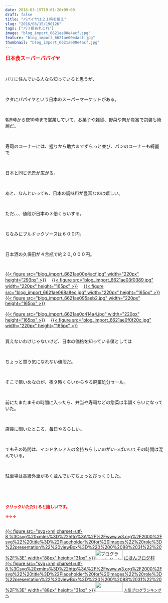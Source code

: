 ```yaml
---
date: 2016-03-15T19:01:26+09:00
draft: false
title: "パパイヤは２１時を狙え"
slug: "2016/03/15/190126"
tags: ["バリ島あれこれ"]
image: "blog_import_6621ae00e4acf.jpg"
feature: "blog_import_6621ae00e4acf.jpg"
thumbnail: "blog_import_6621ae00e4acf.jpg"
---
```

<p><font color="#ff0000" size="3"><strong>日本食スーパーパパイヤ</strong></font></p><br/><p>バリに住んでいる人なら知っていると思うが、</p><br/><p>クタにパパイヤという日本のスーパーマーケットがある。</p><br/><p>朝9時から夜10時まで営業していて、お菓子や雑貨、野菜や肉が豊富で包装も綺麗だ。</p><br/><p>寿司のコーナーには、握りから助六までずらっと並び、パンのコーナーも綺麗で</p><br/><p>日本と同じ光景が広がる。</p><br/><p>あと、なんといっても、日本の調味料が豊富なのは嬉しい。</p><br/><p>ただ、、、値段が日本の３倍くらいする。</p><br/><p>ちなみにブルドックソースは６００円。</p><br/><p>日本酒の久保田が４合瓶で約２０,０００円。</p><br/><p><a href="blog_import_6621ae0279637.jpg">{{< figure src="blog_import_6621ae00e4acf.jpg" width="220px" height="293px" >}}</a> 　<a href="blog_import_6621ae053859e.jpg">{{< figure src="blog_import_6621ae03f0389.jpg" width="220px" height="165px" >}}</a> 　<a href="blog_import_6621ae07ca7df.jpg">{{< figure src="blog_import_6621ae068a8ec.jpg" width="220px" height="165px" >}}</a> 　<a href="blog_import_6621ae0a9fdd2.jpg">{{< figure src="blog_import_6621ae095aeb2.jpg" width="220px" height="165px" >}}</a> <br/><br/><a href="blog_import_6621ae0d7ed1f.jpg">{{< figure src="blog_import_6621ae0c414a4.jpg" width="220px" height="165px" >}}</a> 　<a href="blog_import_6621ae1052a34.jpg">{{< figure src="blog_import_6621ae0f0f20c.jpg" width="220px" height="165px" >}}</a> <br/><br/></p><p>買えないわけじゃないけど、日本の価格を知っている僕としては</p><br/><p>ちょっと買う気になれない値段だ。</p><br/><p>そこで狙いめなのが、夜９時くらいからやる廃棄処分セール。</p><br/><p>前にたまたまその時間に入ったら、弁当や寿司などの惣菜は半額くらいになっていた。</p><br/><p>店員に聞いたところ、毎日やるらしい。</p><br/><p>でもその時間は、インドネシア人の金持ちらしいのがいっぱいいてその時間は混んでいる。</p><br/><p>駐車場は高級外車が多く並んでいてちょっとびっくりした。</p><br/><br/><br/><p><font color="#ff0000" size="2"><strong>クリックいただけると嬉しいです。<br/></strong></font></p><p><font color="#ff0000" size="2"><strong>↓↓↓</strong></font></p><p><br/><a href="http://www.blogmura.com/ranking.html" target="_blank">{{< figure src="svg+xml;charset=utf-8,%3Csvg%20xmlns%3D%22http%3A%2F%2Fwww.w3.org%2F2000%2Fsvg%22%20title%3D%22Placeholder%20for%20Images%22%20role%3D%22presentation%22%20viewBox%3D%220%200%2088%2031%22%20%2F%3E" width="88px" height="31px" >}}<noscript><img border="0" alt="ブログランキング・にほんブログ村へ" src="https://img-proxy.blog-video.jp/images?url=http%3A%2F%2Fwww.blogmura.com%2Fimg%2Fwww88_31.gif" width="88" height="31"></noscript></a> <a href="http://www.blogmura.com/ranking.html" target="_blank">にほんブログ村</a> <br/><a title="人気ブログランキングへ" href="link.php?1804582">{{< figure src="svg+xml;charset=utf-8,%3Csvg%20xmlns%3D%22http%3A%2F%2Fwww.w3.org%2F2000%2Fsvg%22%20title%3D%22Placeholder%20for%20Images%22%20role%3D%22presentation%22%20viewBox%3D%220%200%2088%2031%22%20%2F%3E" width="88px" height="31px" >}}<noscript><img border="0" src="https://blog.with2.net/img/banner/banner_22.gif" width="88" height="31"></noscript></a> <a style="FONT-SIZE: 12px" href="link.php?1804582">人気ブログランキングへ</a> </p>

